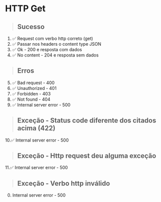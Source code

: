 # HTTP Get

> ## Sucesso
1. ✅ Request com verbo http correto (get)
2. ✅ Passar nos headers o content type JSON
3. ✅ Ok - 200 e resposta com dados
4. ✅ No content - 204 e resposta sem dados

> ## Erros
5. ✅ Bad request - 400
6. ✅ Unauthorized - 401
7. ✅ Forbidden - 403
8. ✅ Not found - 404
9. ✅ Internal server error - 500

> ## Exceção - Status code diferente dos citados acima (422)
10.✅ Internal server error - 500

> ## Exceção - Http request deu alguma exceção
11.✅ Internal server error - 500

> ## Exceção - Verbo http inválido
0. Internal server error - 500